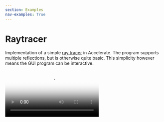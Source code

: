 ```yaml
---
section: Examples
nav-examples: True
---
```


# Raytracer

Implementation of a simple [ray
tracer](https://en.wikipedia.org/wiki/Ray_tracing_(graphics)) in Accelerate. The
program supports multiple reflections, but is otherwise quite basic. This
simplicity however means the GUI program can be interactive.

<div class="embed-responsive embed-responsive-4by3">
  <video controls loop class="embed-responsive-item" poster="/media/ray.jpg">
    <source src="/media/ray.mp4" type="video/mp4">
  </video>
</div>

